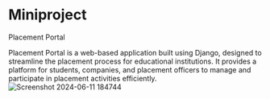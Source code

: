 # Miniproject
Placement Portal

Placement Portal is a web-based application built using Django, designed to streamline the placement process for educational institutions. It provides a platform for students, companies, and placement officers to manage and participate in placement activities efficiently.
![Screenshot 2024-06-11 184744](https://github.com/Aryan200324/miniproject/assets/139152427/ab8db622-cc9e-4133-9355-a69af65b6d55)

